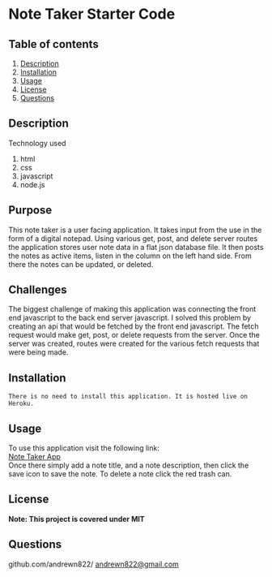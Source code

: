 # Note Taker Starter Code

## Table of contents
1. [Description](#Description)
2. [Installation](#Installation)
3. [Usage](#Usage)
4. [License](#License)
5. [Questions](#Questions)
 
## Description
Technology used
1. html
2. css
3. javascript
4. node.js

## Purpose
This note taker is a user facing application. It takes input from the use in the form of a digital notepad. Using various get, post, and delete server routes the application stores user note data in a flat json database file. It then posts the notes as active items, listen in the column on the left hand side. From there the notes can be updated, or deleted.
## Challenges 
The biggest challenge of making this application was connecting the front end javascript to the back end server javascript. I solved this problem by creating an api that would  be fetched by the front end javascript. The fetch request would make get, post, or delete requests from the server. Once the server was created, routes were created for the various fetch requests that were being made.
## Installation
    There is no need to install this application. It is hosted live on Heroku.
## Usage
To use this application visit the following link:  
[Note Taker App](https://protected-beach-61532.herokuapp.com/)  
Once there simply add a note title, and a note description, then click the save icon to save the note. To delete a note click the red trash can.
## License
**Note: This project is covered under MIT**


## Questions
  github.com/andrewn822/
  andrewn822@gmail.com